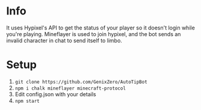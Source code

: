 # Info
It uses Hypixel's API to get the status of your player so it doesn't login while you're playing. Mineflayer is used to join hypixel, and the bot sends an invalid character in chat to send itself to limbo. 

# Setup
1. `git clone https://github.com/GenixZero/AutoTipBot`
2. `npm i chalk mineflayer minecraft-protocol`
3. Edit config.json with your details
4. `npm start`
